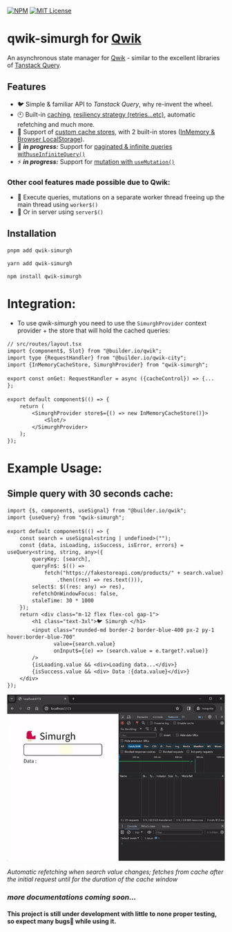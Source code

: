 [![NPM](https://img.shields.io/npm/v/qwik-simurgh?color=blue)](https://www.npmjs.com/package/qwik-simurgh)
[![MIT License](https://img.shields.io/github/license/rainxh11/qwik-simurgh.svg?color=cyan)](https://github.com/rainxh11/simurgh/blob/next/LICENSE)

# qwik-simurgh for [Qwik](https://qwik.builder.io/)

An asynchronous state manager for [Qwik](https://qwik.builder.io/) - similar to the excellent
libraries of [Tanstack Query](https://tanstack.com/query/latest).

## Features

- 🐦️ Simple & familiar API to *Tanstack Query*, why re-invent the wheel.
- 🕙 Built-in [caching](#caching), [resiliency strategy (retries...etc)](#failure-resiliency), automatic refetching and
  much more.
- ️🧩 Support of [custom cache stores](#custom-cache-store), with 2 built-in stores ([InMemory & Browser
  LocalStorage](#included-stores)).
- 📃 _**in progress:**_ Support for  [paginated & infinite queries with`useInfiniteQuery()`](#infinite-query)
- ⚡️ _**in progress:**_ Support for [mutation with `useMutation()`](#mutation)

### Other cool features made possible due to Qwik:

- 🚥 Execute queries, mutations on a separate worker thread freeing up the main thread using `worker$()`
- 🚥 Or in server using `server$()`

## Installation

```shell
pnpm add qwik-simurgh
```

```shell
yarn add qwik-simurgh
```

```shell
npm install qwik-simurgh
```

# Integration:

- To use *qwik-simurgh* you need to use the `SimurghProvider` context provider + the store that will hold the cached
  queries:

```tsx
// src/routes/layout.tsx
import {component$, Slot} from "@builder.io/qwik";
import type {RequestHandler} from "@builder.io/qwik-city";
import {InMemoryCacheStore, SimurghProvider} from "qwik-simurgh";

export const onGet: RequestHandler = async ({cacheControl}) => {...
};

export default component$(() => {
    return (
        <SimurghProvider store$={() => new InMemoryCacheStore()}>
            <Slot/>
        </SimurghProvider>
    );
});
```

# Example Usage:

## Simple query with 30 seconds cache:

```tsx
import {$, component$, useSignal} from "@builder.io/qwik";
import {useQuery} from "qwik-simurgh";

export default component$(() => {
    const search = useSignal<string | undefined>("");
    const {data, isLoading, isSuccess, isError, errors} = useQuery<string, string, any>({
        queryKey: [search],
        queryFn$: $(() =>
            fetch("https://fakestoreapi.com/products/" + search.value)
                .then((res) => res.text())),
        select$: $((res: any) => res),
        refetchOnWindowFocus: false,
        staleTime: 30 * 1000
    });
    return <div class="m-12 flex flex-col gap-1">
        <h1 class="text-3xl">🐦 Simurgh </h1>
        <input class="rounded-md border-2 border-blue-400 px-2 py-1 hover:border-blue-700"
               value={search.value}
               onInput$={(e) => (search.value = e.target?.value)}
        />
        {isLoading.value && <div>Loading data...</div>}
        {isSuccess.value && <div> Data :{data.value}</div>}
    </div>
});
```

![Example](https://raw.githubusercontent.com/rainxh11/simurgh/main/assets/usequery-demo-1.gif)

*Automatic refetching when search value changes; fetches from cache after the initial request until for the duration of
the cache window*

### *more documentations coming soon...*

#### This project is still under development with little to none proper testing, so expect many bugs🐞 while using it. 
